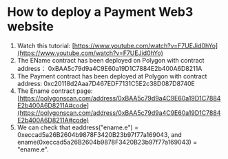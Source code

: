 
# How to deploy a Payment Web3 website
1. Watch this tutorial: [https://www.youtube.com/watch?v=F7UEJid0hYo](https://www.youtube.com/watch?v=F7UEJid0hYo)
2. The EName contract has been deployed on Polygon with contract address： 0xBAA5c79d9a4C9E60a19D1C7884E2b400A6D8211A
3. The Payment contract has been deployed at Polygon with contract address: 0xc20118d2Aaa7D467EDF7131C5E2c38D087D8740E
4. The Ename contract page: [https://polygonscan.com/address/0xBAA5c79d9a4C9E60a19D1C7884E2b400A6D8211A#code](https://polygonscan.com/address/0xBAA5c79d9a4C9E60a19D1C7884E2b400A6D8211A#code)
5. We can check that eaddress("ename.e") = 0xeccad5a26B2604b9878F3420B23b97f77a169043, and ename(0xeccad5a26B2604b9878F3420B23b97f77a169043) = "ename.e".
   
   
